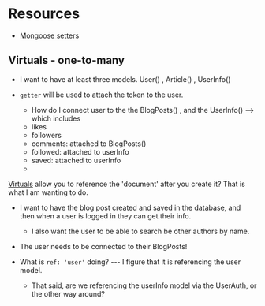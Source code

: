 # Resources

- [Mongoose setters](https://mongoosejs.com/docs/api.html#schematype_SchemaType-set)

## Virtuals - one-to-many

- I want to have at least three models. User() , Article() , UserInfo()

- `getter` will be used to attach the token to the user.
  - How do I connect user to the the BlogPosts() , and the UserInfo() --> which includes
  - likes
  - followers
  - comments: attached to BlogPosts()
  - followed: attached to userInfo
  - saved: attached to userInfo
  -

[Virtuals](https://mongoosejs.com/docs/guide.html#virtuals) allow you to reference the 'document' after you create it? That is what I am wanting to do.

- I want to have the blog post created and saved in the database, and then when a user is logged in they can get their info.

  - I also want the user to be able to search be other authors by name.

- The user needs to be connected to their BlogPosts!

- What is `ref: 'user'` doing? --- I figure that it is referencing the user model.
  - That said, are we referencing the userInfo model via the UserAuth, or the other way around?
